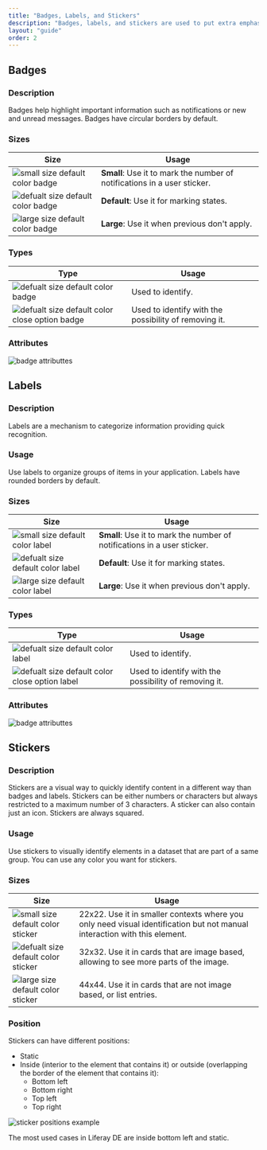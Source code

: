 ```yaml
---
title: "Badges, Labels, and Stickers"
description: "Badges, labels, and stickers are used to put extra emphasis on information."
layout: "guide"
order: 2
---
```


## Badges

### Description

Badges help highlight important information such as notifications or new and unread messages. Badges have circular borders by default.

### Sizes

| Size | Usage |
| ---- | ----- |
| ![small size default color badge](/images/lexicon-1/badgeSmallDefault.png) | **Small**: Use it to mark the number of notifications in a user sticker. |
| ![defualt size default color badge](/images/lexicon-1/badgeDefaultDefault.png) | **Default**: Use it for marking states. |
| ![large size default color badge](/images/lexicon-1/badgeLargeDefault.png) | **Large**: Use it when previous don't apply. |

### Types

| Type | Usage |
| ---- | ----- |
| ![defualt size default color badge](/images/lexicon-1/badgeDefaultDefault.png) | Used to identify.|
| ![defualt size default color close option badge](/images/lexicon-1/badgeCloseDefaultDefault.png) | Used to identify with the possibility of removing it.|

### Attributes

![badge attributtes](/images/lexicon-1/badgesAttributes.png)

## Labels

### Description

Labels are a mechanism to categorize information providing quick recognition.

### Usage
Use labels to organize groups of items in your application. Labels have rounded borders by default.

### Sizes

| Size | Usage |
| ---- | ----- |
| ![small size default color label](/images/lexicon-1/labelSmallDefault.png) | **Small**: Use it to mark the number of notifications in a user sticker. |
| ![defualt size default color label](/images/lexicon-1/labelDefaultDefault.png) | **Default**: Use it for marking states. |
| ![large size default color label](/images/lexicon-1/labelLargeDefault.png) | **Large**: Use it when previous don't apply. |

### Types

| Type | Usage |
| ---- | ----- |
| ![defualt size default color label](/images/lexicon-1/labelDefaultDefault.png) | Used to identify.|
| ![defualt size default color close option label](/images/lexicon-1/labelCloseDefaultDefault.png) | Used to identify with the possibility of removing it.|

### Attributes

![badge attributtes](/images/lexicon-1/badgesAttributes.png)

## Stickers

### Description

Stickers are a visual way to quickly identify content in a different way than badges and labels. Stickers can be either numbers or characters but always restricted to a maximum number of 3 characters. A sticker can also contain just an icon. Stickers are always squared.

### Usage
Use stickers to visually identify elements in a dataset that are part of a same group. You can use any color you want for stickers.

### Sizes

| Size | Usage |
| ---- | ----- |
| ![small size default color sticker](/images/lexicon-1/stickerSquaredSmall.png) | 22x22. Use it in smaller contexts where you only need visual identification but not manual interaction with this element. |
| ![defualt size default color sticker](/images/lexicon-1/stickerSquaredDefault.png) | 32x32. Use it in cards that are image based, allowing to see more parts of the image. |
| ![large size default color sticker](/images/lexicon-1/stickerSquaredLarge.png) | 44x44. Use it in cards that are not image based, or list entries. |

### Position
Stickers can have different positions:
* Static
* Inside (interior to the element that contains it) or outside (overlapping the border of the element that contains it):
	* Bottom left
	* Bottom right
	* Top left
	* Top right

![sticker positions example](/images/lexicon-1/stickerSample.png)

The most used cases in Liferay DE are inside bottom left and static.
